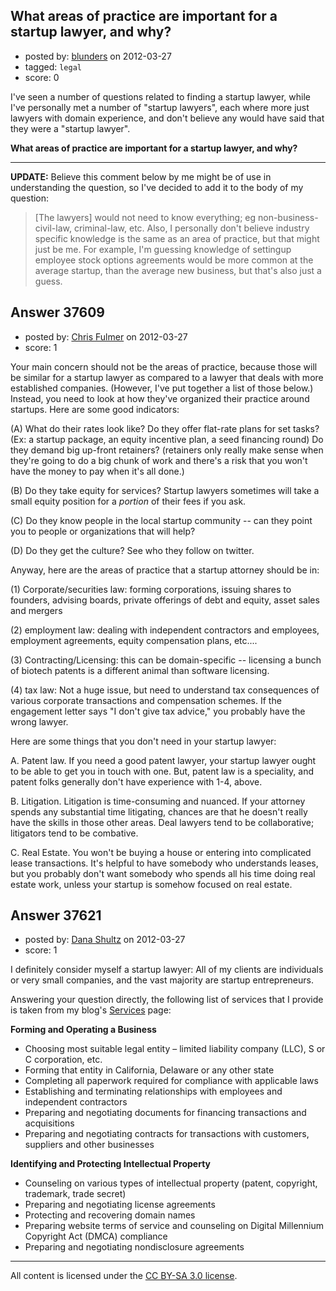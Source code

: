 ## What areas of practice are important for a startup lawyer, and why?

- posted by: [blunders](https://stackexchange.com/users/-1/4764-blunders) on 2012-03-27
- tagged: `legal`
- score: 0

I've seen a number of questions related to finding a startup lawyer, while I've personally met a number of "startup lawyers", each where more just lawyers with domain experience, and don't believe any would have said that they were a "startup lawyer".

**What areas of practice are important for a startup lawyer, and why?**


----------


**UPDATE:** Believe this comment below by me might be of use in understanding the question, so I've decided to add it to the body of my question:

> [The lawyers] would not need to know everything; eg
> non-business-civil-law, criminal-law, etc. Also, I personally don't
> believe industry specific knowledge is the same as an area of
> practice, but that might just be me. For example, I'm guessing
> knowledge of settingup employee stock options agreements would be more
> common at the average startup, than the average new business, but
> that's also just a guess.




## Answer 37609

- posted by: [Chris Fulmer](https://stackexchange.com/users/-1/17026-chris-fulmer) on 2012-03-27
- score: 1

Your main concern should not be the areas of practice, because those will be similar for a startup lawyer as compared to a lawyer that deals with more established companies.  (However, I've put together a list of those below.)  Instead, you need to look at how they've organized their practice around startups.  Here are some good indicators:

(A)  What do their rates look like?  Do they offer flat-rate plans for set tasks?  (Ex: a startup package, an equity incentive plan, a seed financing round)  Do they demand big up-front retainers?  (retainers only really make sense when they're going to do a big chunk of work and there's a risk that you won't have the money to pay when it's all done.) 

(B)  Do they take equity for services?  Startup lawyers sometimes will take a small equity position for a *portion* of their fees if you ask.

(C)  Do they know people in the local startup community -- can they point you to people or organizations that will help?

(D) Do they get the culture?  See who they follow on twitter.

Anyway, here are the areas of practice that a startup attorney should be in:

(1) Corporate/securities law: forming corporations, issuing shares to founders, advising boards, private offerings of debt and equity, asset sales and mergers

(2) employment law: dealing with independent contractors and employees, employment agreements, equity compensation plans, etc....

(3) Contracting/Licensing: this can be domain-specific -- licensing a bunch of biotech patents is a different animal than software licensing. 

(4) tax law: Not a huge issue, but need to understand tax consequences of various corporate transactions and compensation schemes.  If the engagement letter says "I don't give tax advice," you probably have the wrong lawyer.

Here are some things that you don't need in your startup lawyer:

A.  Patent law.  If you need a good patent lawyer, your startup lawyer ought to be able to get you in touch with one.  But, patent law is a speciality, and patent folks generally don't have experience with 1-4, above.

B.  Litigation.  Litigation is time-consuming and nuanced.  If your attorney spends any substantial time litigating, chances are that he doesn't really have the skills in those other areas.  Deal lawyers tend to be collaborative; litigators tend to be combative.

C.  Real Estate.  You won't be buying a house or entering into complicated lease transactions.  It's helpful to have somebody who understands leases, but you probably don't want somebody who spends all his time doing real estate work, unless your startup is somehow focused on real estate.



## Answer 37621

- posted by: [Dana Shultz](https://stackexchange.com/users/-1/1841-dana-shultz) on 2012-03-27
- score: 1

<p>I definitely consider myself a startup lawyer: All of my clients are individuals or very small companies, and the vast majority are startup entrepreneurs.</p>

<p>Answering your question directly, the following list of services that I provide is taken from my blog's <a href="http://danashultz.com/blog/services/" rel="nofollow">Services</a> page:</p>

<p><strong>Forming and Operating a Business</strong></p>

<ul>
<li>Choosing most suitable legal entity – limited liability company (LLC), S or C corporation, etc.</li>
<li>Forming that entity in California, Delaware or any other state </li>
<li>Completing all paperwork required for compliance with applicable laws </li>
<li>Establishing and terminating relationships with employees and independent contractors</li>
<li>Preparing and negotiating documents for financing transactions and acquisitions</li>
<li>Preparing and negotiating contracts for transactions with customers, suppliers and other businesses</li>
</ul>

<p><strong>Identifying and Protecting Intellectual Property</strong></p>

<ul>
<li>Counseling on various types of intellectual property (patent, copyright, trademark, trade secret)</li>
<li>Preparing and negotiating license agreements</li>
<li>Protecting and recovering domain names</li>
<li>Preparing website terms of service and counseling on Digital Millennium Copyright Act (DMCA) compliance</li>
<li>Preparing and negotiating nondisclosure agreements</li>
</ul>




---

All content is licensed under the [CC BY-SA 3.0 license](https://creativecommons.org/licenses/by-sa/3.0/).
